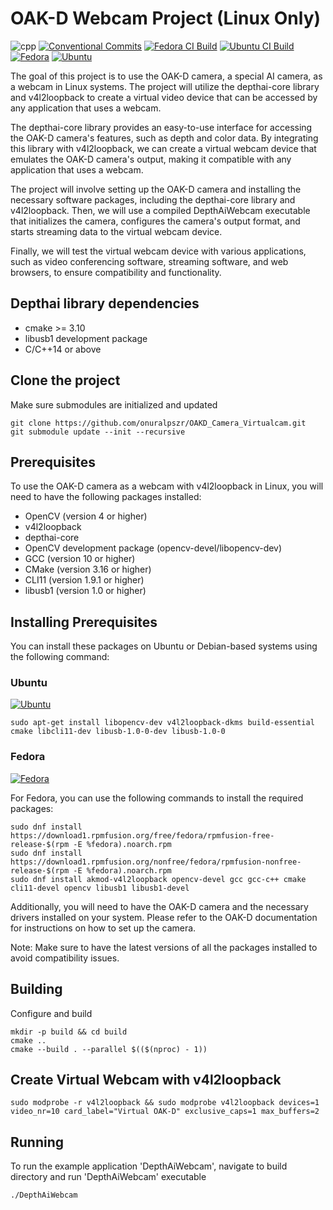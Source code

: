 # OAK-D Webcam Project (Linux Only)

![cpp](https://img.shields.io/badge/C++20-Project-blue.svg?style=flat&logo=c%2B%2B)
[![Conventional Commits](https://img.shields.io/badge/Conventional%20Commits-1.0.0-%23FE5196?logo=conventionalcommits&logoColor=white)](https://conventionalcommits.org)
[![Fedora CI Build](https://github.com/onuralpszr/OAKD_Camera_Virtualcam/actions/workflows/fedora-ci.yml/badge.svg)](https://github.com/onuralpszr/OAKD_Camera_Virtualcam/actions/workflows/fedora-ci.yml)
[![Ubuntu CI Build](https://github.com/onuralpszr/OAKD_Camera_Virtualcam/actions/workflows/ubuntu-ci.yml/badge.svg)](https://github.com/onuralpszr/OAKD_Camera_Virtualcam/actions/workflows/ubuntu-ci.yml)
[![Fedora](https://img.shields.io/badge/Fedora-51A2DA.svg?logo=fedora&logoColor=white)](https://getfedora.org/)
[![Ubuntu](https://img.shields.io/badge/Ubuntu-FE7A16.svg?logo=Ubuntu&logoColor=white)](https://ubuntu.com/)

The goal of this project is to use the OAK-D camera, a special AI camera, as a webcam in Linux systems. The project will utilize the depthai-core library and v4l2loopback to create a virtual video device that can be accessed by any application that uses a webcam.

The depthai-core library provides an easy-to-use interface for accessing the OAK-D camera's features, such as depth and color data. By integrating this library with v4l2loopback, we can create a virtual webcam device that emulates the OAK-D camera's output, making it compatible with any application that uses a webcam.

The project will involve setting up the OAK-D camera and installing the necessary software packages, including the depthai-core library and v4l2loopback. Then, we will use a compiled DepthAiWebcam executable that initializes the camera, configures the camera's output format, and starts streaming data to the virtual webcam device.

Finally, we will test the virtual webcam device with various applications, such as video conferencing software, streaming software, and web browsers, to ensure compatibility and functionality.

## Depthai library dependencies

- cmake >= 3.10
- libusb1 development package
- C/C++14 or above

## Clone the project

Make sure submodules are initialized and updated

```console
git clone https://github.com/onuralpszr/OAKD_Camera_Virtualcam.git
git submodule update --init --recursive
```

## Prerequisites

To use the OAK-D camera as a webcam with v4l2loopback in Linux, you will need to have the following packages installed:

- OpenCV (version 4 or higher)
- v4l2loopback
- depthai-core
- OpenCV development package (opencv-devel/libopencv-dev)
- GCC (version 10 or higher)
- CMake (version 3.16 or higher)
- CLI11 (version 1.9.1 or higher)
- libusb1 (version 1.0 or higher)

## Installing Prerequisites

You can install these packages on Ubuntu or Debian-based systems using the following command:

### Ubuntu

[![Ubuntu](https://img.shields.io/badge/Ubuntu-FE7A16.svg?logo=Ubuntu&logoColor=white)](https://ubuntu.com/)

```console
sudo apt-get install libopencv-dev v4l2loopback-dkms build-essential cmake libcli11-dev libusb-1.0-0-dev libusb-1.0-0
```

### Fedora

[![Fedora](https://img.shields.io/badge/Fedora-51A2DA.svg?logo=fedora&logoColor=white)](https://getfedora.org/)

For Fedora, you can use the following commands to install the required packages:

```console
sudo dnf install https://download1.rpmfusion.org/free/fedora/rpmfusion-free-release-$(rpm -E %fedora).noarch.rpm
sudo dnf install https://download1.rpmfusion.org/nonfree/fedora/rpmfusion-nonfree-release-$(rpm -E %fedora).noarch.rpm
sudo dnf install akmod-v4l2loopback opencv-devel gcc gcc-c++ cmake cli11-devel opencv libusb1 libusb1-devel
```

Additionally, you will need to have the OAK-D camera and the necessary drivers installed on your system. Please refer to the OAK-D documentation for instructions on how to set up the camera.

Note: Make sure to have the latest versions of all the packages installed to avoid compatibility issues.

## Building

Configure and build

```console
mkdir -p build && cd build
cmake ..
cmake --build . --parallel $(($(nproc) - 1))
```

## Create Virtual Webcam with v4l2loopback

```console
sudo modprobe -r v4l2loopback && sudo modprobe v4l2loopback devices=1 video_nr=10 card_label="Virtual OAK-D" exclusive_caps=1 max_buffers=2
```

## Running

To run the example application 'DepthAiWebcam', navigate to build directory and run 'DepthAiWebcam' executable

```console
./DepthAiWebcam
```
